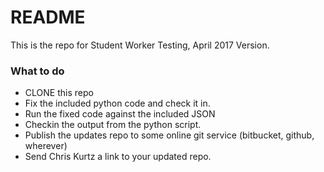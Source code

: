 # README #

This is the repo for Student Worker Testing, April 2017 Version.

### What to do ###

* CLONE this repo
* Fix the included python code and check it in.
* Run the fixed code against the included JSON
* Checkin the output from the python script.
* Publish the updates repo to some online git service (bitbucket, github, wherever)
* Send Chris Kurtz a link to your updated repo.

